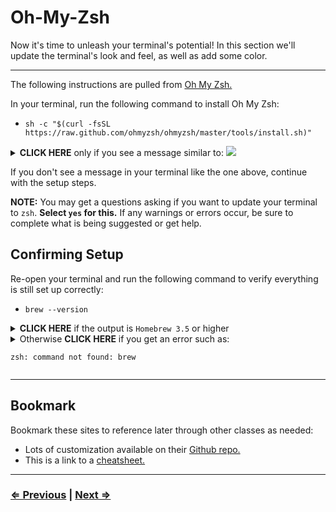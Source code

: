 # Oh-My-Zsh

Now it's time to unleash your terminal's potential! In this section we'll update the terminal's look and feel, as well as add some color.

---

The following instructions are pulled from [Oh My Zsh.](https://ohmyz.sh/)

In your terminal, run the following command to install Oh My Zsh:

- `sh -c "$(curl -fsSL https://raw.github.com/ohmyzsh/ohmyzsh/master/tools/install.sh)"`

<details>
  <summary><strong>CLICK HERE</strong> only if you see a message similar to: <img src="../../images/oh-my-zsh-verification.png" />
  </summary>

  Congratulations! If you see this message in your terminal, it means Oh-My-Zsh is already installed. Continue to the <a href="./7-node">next page!</a>
</details>

If you don't see a message in your terminal like the one above, continue with the setup steps.

**NOTE:** You may get a questions asking if you want to update your terminal to `zsh`. **Select `yes` for this.** If any warnings or errors occur, be sure to complete what is being suggested or get help.

## Confirming Setup

Re-open your terminal and run the following command to verify everything is still set up correctly:

- `brew --version`

<details>
  <summary>
  <strong>CLICK HERE</strong> if the output is <code>Homebrew 3.5</code> or higher
  </summary>

  You're ready to continue to the <a href="./7-node">next page.</a>

</details>

<details>
  <summary>
  Otherwise <strong>CLICK HERE</strong> if you get an error such as:
  
  `zsh: command not found: brew`
  </summary>
  Run the following commands:

- ```echo 'export BREW_HOME="/home/linuxbrew/.linuxbrew/bin"' >> $HOME/.zshrc```
- ```echo 'export PATH="$PATH:$BREW_HOME"' >> $HOME/.zshrc```
- ```reset```

  Check again for confirmation with the command:

  - ```brew --version```

  You should see `Homebrew 3.5` or higher

  **If you are still getting errors at this point, <a href="../../error/error.md">click here</a> and do not continue with the following steps until you have Oh-My-Zsh properly installed**

</details>

---

## Bookmark

Bookmark these sites to reference later through other classes as needed:

- Lots of customization available on their [Github repo.](https://github.com/ohmyzsh/ohmyzsh/)
- This is a link to a [cheatsheet.](https://github.com/ohmyzsh/ohmyzsh/wiki/Cheatsheet)

---

### [⇐ Previous](./5-tree.md) | [Next ⇒](./7-node.md)
